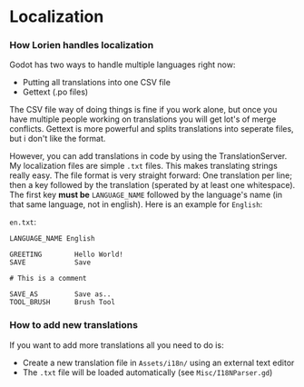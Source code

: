 # Localization

### How Lorien handles localization

Godot has two ways to handle multiple languages right now:
- Putting all translations into one CSV file
- Gettext (.po files)

The CSV file way of doing things is fine if you work alone, but once you have multiple people working on translations you will get lot's of merge conflicts.
Gettext is more powerful and splits translations into seperate files, but i don't like the format.

However, you can add translations in code by using the TranslationServer. My localization files are simple `.txt` files. This makes translating strings really easy. The file format is very straight forward: One translation per line; then a key followed by the translation (sperated by at least one whitespace). The first key **must be** `LANGUAGE_NAME` followed by the language's name (in that same language, not in english). Here is an example for `English`:

`en.txt`:

```
LANGUAGE_NAME English

GREETING        Hello World!   
SAVE            Save   

# This is a comment

SAVE_AS         Save as..   
TOOL_BRUSH      Brush Tool   

```

### How to add new translations

If you want to add more translations all you need to do is:
- Create a new translation file in `Assets/i18n/` using an external text editor
- The `.txt` file will be loaded automatically (see `Misc/I18NParser.gd`)
